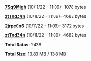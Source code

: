 [**7Sq9Migh**](/data/7Sq9Migh.txt) (10/11/22 - 11:09)- 1078 bytes

[**ztTndZ4n**](/data/ztTndZ4n.txt) (10/11/22 - 11:09)- 4682 bytes

[**2jrpc0n6**](/data/2jrpc0n6.txt) (10/11/22 - 11:09)- 3172 bytes

[**ztTndZ4n**](/data/ztTndZ4n.txt) (10/11/22 - 11:09)- 4682 bytes

**Total Datas**: 2438

**Total Size**: 13.83 MB / 13.8 MB
